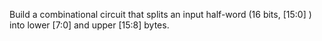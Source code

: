 Build a combinational circuit that splits an input half-word (16 bits, [15:0] ) into lower [7:0] and upper [15:8] bytes.
